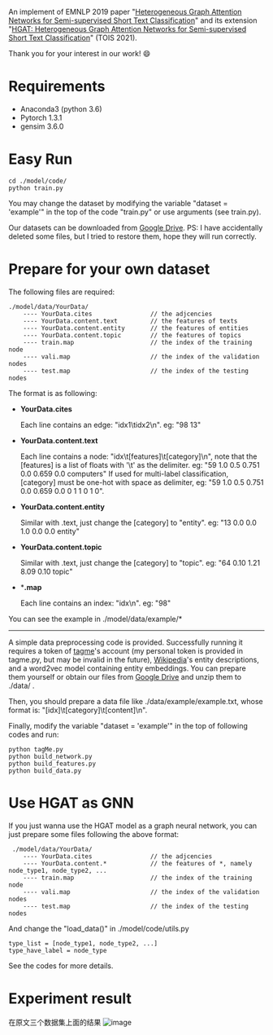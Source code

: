 An implement of EMNLP 2019 paper "[Heterogeneous Graph Attention Networks for Semi-supervised Short Text Classification](http://shichuan.org/doc/74.pdf)" and its extension "[HGAT: Heterogeneous Graph Attention Networks for Semi-supervised Short Text Classification](https://doi.org/10.1145/3450352)"  (TOIS 2021). 

Thank you for your interest in our work!  :smile:



# Requirements

- Anaconda3 (python 3.6)
- Pytorch 1.3.1
- gensim  3.6.0



# Easy Run

```
cd ./model/code/
python train.py
```

You may change the dataset by modifying the variable "dataset = 'example'" in the top of the code "train.py" or use arguments (see train.py). 

Our datasets can be downloaded from [Google Drive](https://drive.google.com/open?id=1pz1IMdJqkKidD7eEc3T_2-VkrUhkUKd4).   PS: I have accidentally deleted some files, but I tried to restore them, hope they will run correctly. 



# Prepare for your own dataset

The following files are required:

    ./model/data/YourData/
        ---- YourData.cites                // the adjcencies
        ---- YourData.content.text         // the features of texts
        ---- YourData.content.entity       // the features of entities
        ---- YourData.content.topic        // the features of topics
        ---- train.map                     // the index of the training node
        ---- vali.map                      // the index of the validation nodes
        ---- test.map                      // the index of the testing nodes

The format is as following:

- **YourData.cites**

  Each line contains an edge:     "idx1\tidx2\n".        eg: "98	13"

- **YourData.content.text**

  Each line contains a node:    "idx\t[features]\t[category]\n", note that the [features] is a list of floats with '\t' as the delimiter.      eg:    "59	1.0	0.5	0.751	0.0	0.659	0.0	computers"
  If used for multi-label classification,  [category] must be one-hot with space as delimiter,       eg:   "59	1.0	0.5	0.751	0.0	0.659	0.0	0 1 1 0 1 0".

 - **YourData.content.entity**

   Similar with .text, just change the [category] to "entity".		eg: "13	0.0	0.0	1.0	0.0	0.0	entity"

 - **YourData.content.topic**

   Similar with .text, just change the [category] to "topic".		eg: "64	0.10	1.21	8.09	0.10	topic"

 - ***.map**

   Each line contains an index:     "idx\n".              eg:  "98"

You can see the example in ./model/data/example/*

----

A simple data preprocessing code is provided. Successfully running it requires a token of [tagme](https://sobigdata.d4science.org/web/tagme/tagme-help "TagMe")'s account  (my personal token is provided  in tagme.py, but may be invalid in the future), [Wikipedia](https://dumps.wikimedia.org/ "WikiPedia")'s entity descriptions, and a word2vec model containing entity embeddings. You can prepare them yourself or obtain our files from [Google Drive](https://drive.google.com/open?id=1v9GD5ezHGbekoLDw5aAzh6-C-QUS-j93) and unzip them to ./data/ .

Then, you should prepare a data file like ./data/example/example.txt, whose format is:         "[idx]\t[category]\t[content]\n". 

Finally, modify the variable "dataset = 'example'" in the top of following codes and run:

```
python tagMe.py
python build_network.py
python build_features.py
python build_data.py
```



# Use HGAT as GNN

If you just wanna use the HGAT model as a graph neural network, you can just prepare some files following the above format:

     ./model/data/YourData/
        ---- YourData.cites                // the adjcencies
        ---- YourData.content.*            // the features of *, namely node_type1, node_type2, ...
        ---- train.map                     // the index of the training node
        ---- vali.map                      // the index of the validation nodes
        ---- test.map                      // the index of the testing nodes

And change the   "load_data()"  in ./model/code/utils.py

```
type_list = [node_type1, node_type2, ...]
type_have_label = node_type
```

See the codes for more details.

# Experiment result
在原文三个数据集上面的结果
![image](https://github.com/ml-master/HGAT_code/assets/169741402/90422c63-40b5-4fb3-821f-d2ee7d139e88)


